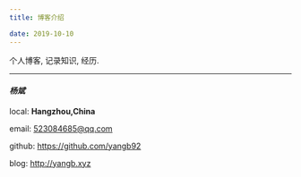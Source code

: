 ```yaml
---
title: 博客介绍

date: 2019-10-10
---
```


个人博客, 记录知识, 经历.

------

#### *杨斌*

local: **Hangzhou,China**

email: <523084685@qq.com>

github: <https://github.com/yangb92>

blog: http://yangb.xyz